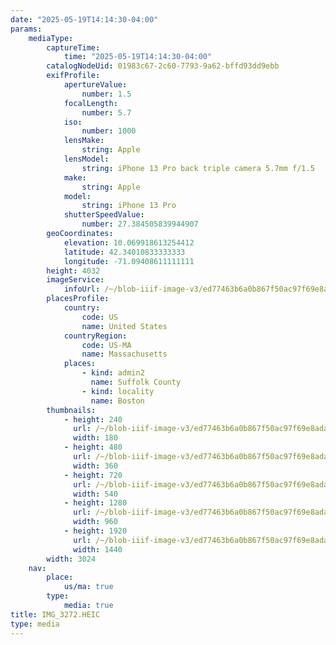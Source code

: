 ```yaml
---
date: "2025-05-19T14:14:30-04:00"
params:
    mediaType:
        captureTime:
            time: "2025-05-19T14:14:30-04:00"
        catalogNodeUid: 01983c67-2c60-7793-9a62-bffd93dd9ebb
        exifProfile:
            apertureValue:
                number: 1.5
            focalLength:
                number: 5.7
            iso:
                number: 1000
            lensMake:
                string: Apple
            lensModel:
                string: iPhone 13 Pro back triple camera 5.7mm f/1.5
            make:
                string: Apple
            model:
                string: iPhone 13 Pro
            shutterSpeedValue:
                number: 27.384505839944907
        geoCoordinates:
            elevation: 10.069918613254412
            latitude: 42.34010833333333
            longitude: -71.09408611111111
        height: 4032
        imageService:
            infoUrl: /~/blob-iiif-image-v3/ed77463b6a0b867f50ac97f69e8ada47983e9831aaff73fb7ff83584df8b73ff/info.json
        placesProfile:
            country:
                code: US
                name: United States
            countryRegion:
                code: US-MA
                name: Massachusetts
            places:
                - kind: admin2
                  name: Suffolk County
                - kind: locality
                  name: Boston
        thumbnails:
            - height: 240
              url: /~/blob-iiif-image-v3/ed77463b6a0b867f50ac97f69e8ada47983e9831aaff73fb7ff83584df8b73ff/full/180%2C240/0/default.jpg
              width: 180
            - height: 480
              url: /~/blob-iiif-image-v3/ed77463b6a0b867f50ac97f69e8ada47983e9831aaff73fb7ff83584df8b73ff/full/360%2C480/0/default.jpg
              width: 360
            - height: 720
              url: /~/blob-iiif-image-v3/ed77463b6a0b867f50ac97f69e8ada47983e9831aaff73fb7ff83584df8b73ff/full/540%2C720/0/default.jpg
              width: 540
            - height: 1280
              url: /~/blob-iiif-image-v3/ed77463b6a0b867f50ac97f69e8ada47983e9831aaff73fb7ff83584df8b73ff/full/960%2C1280/0/default.jpg
              width: 960
            - height: 1920
              url: /~/blob-iiif-image-v3/ed77463b6a0b867f50ac97f69e8ada47983e9831aaff73fb7ff83584df8b73ff/full/1440%2C1920/0/default.jpg
              width: 1440
        width: 3024
    nav:
        place:
            us/ma: true
        type:
            media: true
title: IMG_3272.HEIC
type: media
---
```

